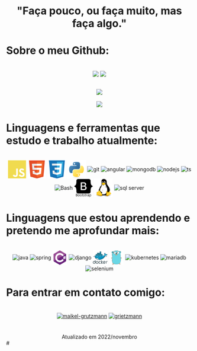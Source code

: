 
# <div align="center"> "Faça pouco, ou faça muito, mas faça algo."</div>

# Sobre o meu Github:
<div align="center"><br />
  <img height="175em" align="center" src="https://github-readme-stats.vercel.app/api/top-langs/?username=grietzmann&layout=compact&langs_count=10"/>
  <img height="175em" align="center" src="https://github-readme-stats.vercel.app/api?username=grietzmann&show_icons=truelocale=en" />
  <br />
  <br />
  
  <img height="175em" align="center" src="https://github-profile-summary-cards.vercel.app/api/cards/profile-details?username=grietzmann"/><br />

  <img height="175em" align="center" src="https://github-readme-streak-stats.herokuapp.com/?user=grietzmann"/></div>

#

# Linguagens e ferramentas que estudo e trabalho atualmente:
<div style="display: inline_block"align="center"><br>
  <img align="center" alt="Js" height="50" width="50" src="https://raw.githubusercontent.com/devicons/devicon/master/icons/javascript/javascript-plain.svg">
  <img align="center" alt="HTML" height="50" width="50" src="https://raw.githubusercontent.com/devicons/devicon/master/icons/html5/html5-original.svg">
  <img align="center" alt="CSS" height="50" width="50" src="https://raw.githubusercontent.com/devicons/devicon/master/icons/css3/css3-original.svg">
  <img align="center" alt="Python" height="50" width="50" src="https://raw.githubusercontent.com/devicons/devicon/master/icons/python/python-original.svg">
  <img align="center" alt="git" height="50" width="50" src="https://cdn.jsdelivr.net/gh/devicons/devicon/icons/git/git-original.svg" />
  <img align="center" alt="angular" height="50" width="50" src="https://angular.io/assets/images/logos/angular/angular.svg" />
  <img align="center" alt="mongodb" height="50" width="50" src="https://cdn.jsdelivr.net/gh/devicons/devicon/icons/mongodb/mongodb-original.svg" />
  <img align="center" alt="nodejs" height="50" width="50" src="https://cdn.jsdelivr.net/gh/devicons/devicon/icons/nodejs/nodejs-original.svg" />
  <img align="center" alt="ts" height="50" width="50" src="https://cdn.jsdelivr.net/gh/devicons/devicon/icons/typescript/typescript-original.svg" />
  <img align="center" alt="Bash" height="50" width="50" src="https://www.vectorlogo.zone/logos/gnu_bash/gnu_bash-icon.svg"/>
  <img align="center" alt="Bootstrap" height="50" width="50" src="https://raw.githubusercontent.com/devicons/devicon/master/icons/bootstrap/bootstrap-plain-wordmark.svg"/>
  <img align="center" alt="linux" height="50" width="50" src="https://raw.githubusercontent.com/devicons/devicon/master/icons/linux/linux-original.svg"/>
  <img align="center" alt="sql server" height="50" width="50" src="https://www.svgrepo.com/show/303229/microsoft-sql-server-logo.svg"/>
</div>

#
# Linguagens que estou aprendendo e pretendo me aprofundar mais:
  <div style="display: inline_block"align="center"><br>
<img align="center" alt="java" height="40" width="40" src="https://cdn.jsdelivr.net/gh/devicons/devicon/icons/java/java-original.svg" />
<img align="center" alt="spring" height="40" width="40" src="https://cdn.jsdelivr.net/gh/devicons/devicon/icons/spring/spring-original.svg" /> 
<img align="center" alt="csharp" height="40" width="40" src="https://raw.githubusercontent.com/devicons/devicon/master/icons/csharp/csharp-original.svg" /> 
<img align="center" alt="django" height="40" width="40" src="https://cdn.worldvectorlogo.com/logos/django.svg" /> 
<img align="center" alt="docker" height="40" width="40" src="https://raw.githubusercontent.com/devicons/devicon/master/icons/docker/docker-original-wordmark.svg" /> 
<img align="center" alt="go" height="40" width="40" src="https://raw.githubusercontent.com/devicons/devicon/master/icons/go/go-original.svg" /> 
<img align="center" alt="kubernetes" height="40" width="40" src="https://www.vectorlogo.zone/logos/kubernetes/kubernetes-icon.svg" /> 
<img align="center" alt="mariadb" height="40" width="40" src="https://www.vectorlogo.zone/logos/mariadb/mariadb-icon.svg" /> 
<img align="center" alt="selenium" height="40" width="40" src="https://raw.githubusercontent.com/detain/svg-logos/780f25886640cef088af994181646db2f6b1a3f8/svg/selenium-logo.svg" /> 

  </div>

# Para entrar em contato comigo:
<div style="display: inline_block"align="center"><br>
<a href="https://linkedin.com/in/maikel-grutzmann" target="blank"><img align="center" src="https://img.shields.io/badge/LinkedIn-0077B5?style=for-the-badge&logo=linkedin&logoColor=white" alt="maikel-grutzmann"/></a>
<a href="https://instagram.com/grietzmann" target="blank"><img align="center" src="https://img.shields.io/badge/Instagram-E4405F?style=for-the-badge&logo=instagram&logoColor=white" alt="grietzmann"/></a></div>

#
<div align=center>
<footer> Atualizado em 2022/novembro</footer></div>
#
